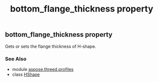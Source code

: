 ﻿---
title: bottom_flange_thickness property
second_title: Aspose.3D for Python via .NET API References
description: 
type: docs
weight: 120
url: /python-net/aspose.threed.profiles/hshape/bottom_flange_thickness/
is_root: false
---

## bottom_flange_thickness property


Gets or sets the flange thickness of H-shape.

### See Also
* module [aspose.threed.profiles](../../)
* class [HShape](/3d/python-net/aspose.threed.profiles/hshape)
